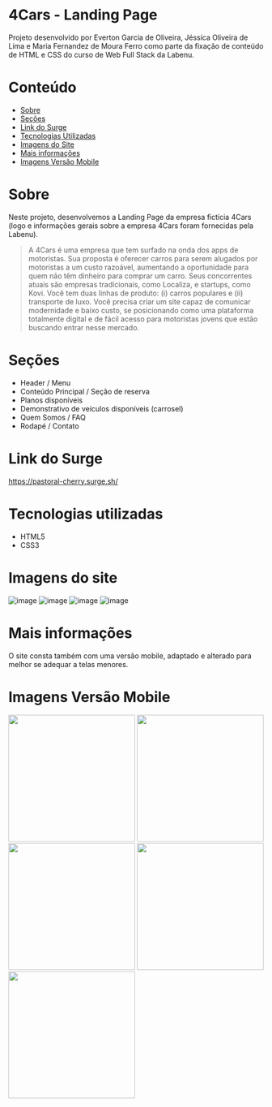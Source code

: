 # 4Cars - Landing Page

Projeto desenvolvido por Everton Garcia de Oliveira, Jéssica Oliveira de Lima e Maria Fernandez de Moura Ferro como parte da fixação de conteúdo de HTML e CSS do curso de Web Full Stack da Labenu.

# Conteúdo

<ul>
  <li> <a href="https://github.com/future4code/Barros-landing-page7#sobre"> Sobre </a> </li>
  <li> <a href="https://github.com/future4code/Barros-landing-page7#se%C3%A7%C3%B5es"> Seções </a> </li>
  <li> <a href="https://github.com/future4code/Barros-landing-page7#link-do-surge"> Link do Surge </a> </li>
  <li> <a href="https://github.com/future4code/Barros-landing-page7#tecnologias-utilizadas"> Tecnologias Utilizadas </a> </li>
  <li> <a href="https://github.com/future4code/Barros-landing-page7#imagens-do-site"> Imagens do Site </a> </li>
  <li> <a href="https://github.com/future4code/Barros-landing-page7#mais-informa%C3%A7%C3%B5es"> Mais informações </a> </li>
  <li> <a href="https://github.com/future4code/Barros-landing-page7#imagens-vers%C3%A3o-mobile"> Imagens Versão Mobile </a> </li>
</ul>

# Sobre

Neste projeto, desenvolvemos a Landing Page da empresa fictícia 4Cars (logo e informações gerais sobre a empresa 4Cars foram fornecidas pela Labenu).

<blockquote> A 4Cars é uma empresa que tem surfado na onda dos apps de motoristas. Sua proposta é oferecer carros para serem alugados por motoristas a um custo razoável, aumentando a oportunidade para quem não têm dinheiro para comprar um carro. Seus concorrentes atuais são empresas tradicionais, como Localiza, e startups, como Kovi. Você tem duas linhas de produto: (i) carros populares e (ii) transporte de luxo. Você precisa criar um site capaz de comunicar modernidade e baixo custo, se posicionando como uma plataforma totalmente digital e de fácil acesso para motoristas jovens que estão buscando entrar nesse mercado. </blockquote>

# Seções

<ul>
  <li> Header / Menu </li>
  <li> Conteúdo Principal / Seção de reserva </li>
  <li> Planos disponíveis </li>
  <li> Demonstrativo de veículos disponíveis (carrosel) </li>
  <li> Quem Somos / FAQ </li>
  <li> Rodapé / Contato </li>
</ul>

# Link do Surge

https://pastoral-cherry.surge.sh/

# Tecnologias utilizadas

<ul>
  <li> HTML5 </li>
  <li> CSS3 </li>
 </ul>
 
 # Imagens do site
 
![image](https://user-images.githubusercontent.com/102297204/174350182-58b31c72-db91-4164-9922-310a6148c462.png)
![image](https://user-images.githubusercontent.com/102297204/174350375-1f774a9b-55d4-4018-acef-a9f4b6e2d00b.png)
![image](https://user-images.githubusercontent.com/102297204/174350445-26136bbb-7a02-4bc1-9dd6-3daabfff7b59.png)
![image](https://user-images.githubusercontent.com/102320940/174500213-812ee227-b14c-469d-b1ca-af743685add6.png)

# Mais informações

O site consta também com uma versão mobile, adaptado e alterado para melhor se adequar a telas menores.

# Imagens Versão Mobile

<img src="https://user-images.githubusercontent.com/102320940/174501059-2f92ed71-79b6-4ffa-83eb-24451ce116f1.jpeg" width="250px">
<img src="https://user-images.githubusercontent.com/102320940/174501077-701c39b2-f0c7-4e2e-a0f8-a2ff4e12d1ec.jpeg" width="250px">
<img src="https://user-images.githubusercontent.com/102320940/174501093-f3ead477-d04f-4cc8-86ad-be38fb18a4c0.jpeg" width="250px">
<img src="https://user-images.githubusercontent.com/102320940/174501110-75029046-9220-44f1-ba68-4bf5182496e9.jpeg" width="250px">
<img src="https://user-images.githubusercontent.com/102320940/174501119-8dd610e2-2589-40f1-a23b-8bf26a56e659.jpeg" width="250px">

